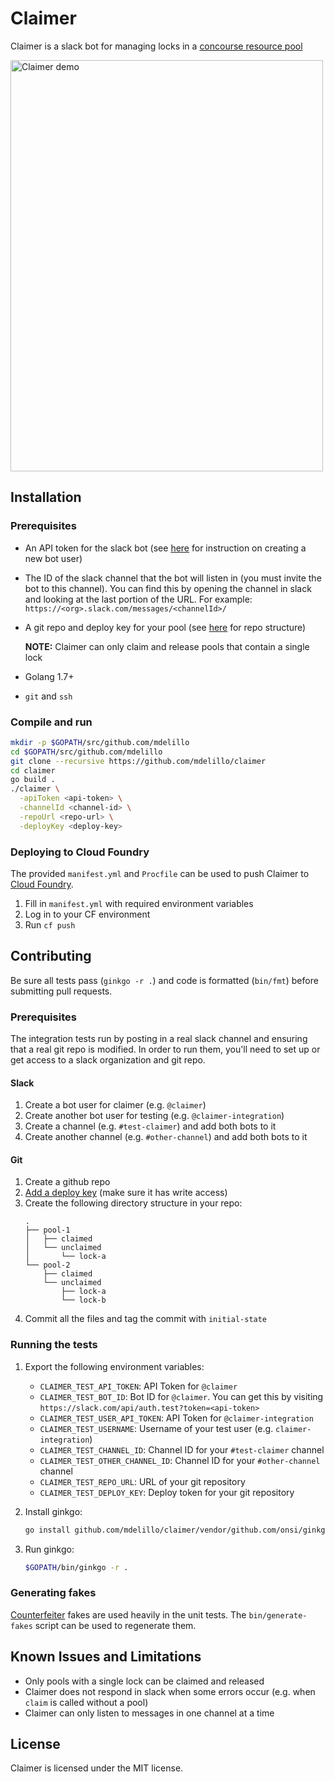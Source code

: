 # Claimer

Claimer is a slack bot for managing locks in a [concourse resource pool](https://github.com/concourse/pool-resource)

<img src="https://cloud.githubusercontent.com/assets/6590106/24130971/28be872e-0dc2-11e7-930a-ff62c9853d0a.png" alt="Claimer demo" width="500" height="658">

## Installation

### Prerequisites

* An API token for the slack bot
  (see [here](https://api.slack.com/bot-users#how_do_i_create_custom_bot_users_for_my_team) for instruction on creating a new bot user)
* The ID of the slack channel that the bot will listen in (you must invite the bot to this channel).
  You can find this by opening the channel in slack and looking at the last portion of the URL.
  For example: `https://<org>.slack.com/messages/<channelId>/`
* A git repo and deploy key for your pool
  (see [here](https://github.com/concourse/pool-resource#git-repository-structure) for repo structure)

  **NOTE:** Claimer can only claim and release pools that contain a single lock
* Golang 1.7+
* `git` and `ssh`

### Compile and run

```bash
mkdir -p $GOPATH/src/github.com/mdelillo
cd $GOPATH/src/github.com/mdelillo
git clone --recursive https://github.com/mdelillo/claimer
cd claimer
go build .
./claimer \
  -apiToken <api-token> \
  -channelId <channel-id> \
  -repoUrl <repo-url> \
  -deployKey <deploy-key>
```

### Deploying to Cloud Foundry

The provided `manifest.yml` and `Procfile` can be used to push Claimer to [Cloud Foundry](https://www.cloudfoundry.org/).

1. Fill in `manifest.yml` with required environment variables
1. Log in to your CF environment
1. Run `cf push`

## Contributing

Be sure all tests pass (`ginkgo -r .`) and code is formatted (`bin/fmt`) before submitting pull requests.

### Prerequisites

The integration tests run by posting in a real slack channel and ensuring that a real git repo is modified.
In order to run them, you'll need to set up or get access to a slack organization and git repo.

#### Slack

1. Create a bot user for claimer (e.g. `@claimer`)
1. Create another bot user for testing (e.g. `@claimer-integration`)
1. Create a channel (e.g. `#test-claimer`) and add both bots to it
1. Create another channel (e.g. `#other-channel`) and add both bots to it

#### Git

1. Create a github repo
1. [Add a deploy key](https://developer.github.com/guides/managing-deploy-keys/#setup-2)
   (make sure it has write access)
1. Create the following directory structure in your repo:
   ```
   .
   ├── pool-1
   │   ├── claimed
   │   └── unclaimed
   │       └── lock-a
   └── pool-2
       ├── claimed
       └── unclaimed
           ├── lock-a
           └── lock-b
   ```
1. Commit all the files and tag the commit with `initial-state`

### Running the tests

1. Export the following environment variables:
   * `CLAIMER_TEST_API_TOKEN`: API Token for `@claimer`
   * `CLAIMER_TEST_BOT_ID`: Bot ID for `@claimer`. You can get this by visiting `https://slack.com/api/auth.test?token=<api-token>`
   * `CLAIMER_TEST_USER_API_TOKEN`: API Token for `@claimer-integration`
   * `CLAIMER_TEST_USERNAME`: Username of your test user (e.g. `claimer-integration`)
   * `CLAIMER_TEST_CHANNEL_ID`: Channel ID for your `#test-claimer` channel
   * `CLAIMER_TEST_OTHER_CHANNEL_ID`: Channel ID for your `#other-channel` channel
   * `CLAIMER_TEST_REPO_URL`: URL of your git repository
   * `CLAIMER_TEST_DEPLOY_KEY`: Deploy token for your git repository

1. Install ginkgo:
   ```bash
   go install github.com/mdelillo/claimer/vendor/github.com/onsi/ginkgo/ginkgo
   ```

1. Run ginkgo:
   ```bash
   $GOPATH/bin/ginkgo -r .
   ```

### Generating fakes

[Counterfeiter](https://github.com/maxbrunsfeld/counterfeiter) fakes are used heavily in the unit tests.
The `bin/generate-fakes` script can be used to regenerate them.

## Known Issues and Limitations

* Only pools with a single lock can be claimed and released
* Claimer does not respond in slack when some errors occur (e.g. when `claim` is called without a pool)
* Claimer can only listen to messages in one channel at a time

## License

Claimer is licensed under the MIT license.